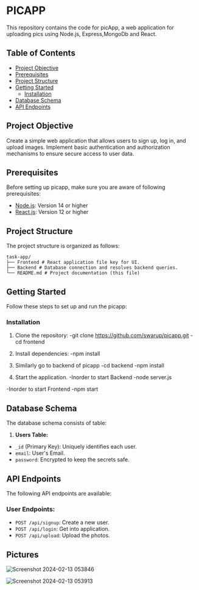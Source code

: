 
# PICAPP 

This repository contains the code for picApp, a web application for uploading pics using Node.js, Express,MongoDb and React.

## Table of Contents
- [Project Objective](#project-objective)
- [Prerequisites](#prerequisites)
- [Project Structure](#project-structure)
- [Getting Started](#getting-started)
  - [Installation](#installation)
- [Database Schema](#database-schema)
- [API Endpoints](#api-endpoints)

## Project Objective
Create a simple web application that allows users to sign up, log in, and upload images. Implement basic authentication and authorization mechanisms to ensure secure access to user data.

## Prerequisites
Before setting up picapp, make sure you are aware of following prerequisites:
- [Node.js](https://nodejs.org/): Version 14 or higher
- [React.js](https://www.postgresql.org/): Version 12 or higher

## Project Structure
The project structure is organized as follows:
```
task-app/
├── Frontend # React application file key for UI.
├── Backend # Database connection and resolves backend queries.
└── README.md # Project documentation (this file)
```


## Getting Started
Follow these steps to set up and run the picapp:

### Installation
1. Clone the repository:
-git clone https://github.com/swarup/picapp.git
-cd frontend

2. Install dependencies:
-npm install

3. Similarly go to backend of picapp
-cd backend 
-npm install 

4. Start the application.
-Inorder to start Backend 
-node server.js

-Inorder to start Frontend
-npm start 


## Database Schema
The database schema consists of  table:

1. **Users Table:**
- `_id` (Primary Key): Uniquely identifies each user.
- `email`: User's Email.
- `password`: Encrypted to keep the secrets safe.

## API Endpoints
The following API endpoints are available:

### User Endpoints:
- `POST /api/signup`: Create a new user.
- `POST /api/login`: Get into application.
- `POST /api/upload`: Upload the photos.


## Pictures
![Screenshot 2024-02-13 053846](https://github.com/swarupe7/Picapp/assets/85427735/3a33c124-a24f-4843-aabc-bfe7f4b018b1)



![Screenshot 2024-02-13 053913](https://github.com/swarupe7/Picapp/assets/85427735/42b49214-0e83-481d-8967-ff297be0e22b)




